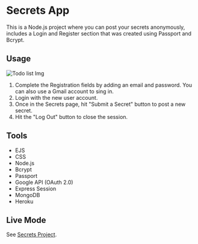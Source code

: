 # Secrets App

This is a Node.js project where you can post your secrets anonymously, includes a Login and Register section that was created using Passport and Bcrypt.

## Usage

![Todo list Img](https://i.ibb.co/pxxL845/Secrets-project.png)

1. Complete the Registration fields by adding an email and password. You can also use a Gmail account to sing in.
2. Login with the new user account.
3. Once in the Secrets page, hit "Submit a Secret" button to post a new secret.
4. Hit the "Log Out" button to close the session.

## Tools

* EJS  
* CSS
* Node.js
* Bcrypt
* Passport
* Google API (OAuth 2.0)
* Express Session
* MongoDB
* Heroku

## Live Mode

See [Secrets Project](https://secrets-steph.herokuapp.com/).
